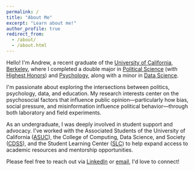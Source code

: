 ```yaml
---
permalink: /
title: "About Me"
excerpt: "Learn about me!"
author_profile: true
redirect_from: 
  - /about/
  - /about.html
---
```


Hello! I'm Andrew, a recent graduate of the [University of California, Berkeley](https://www.berkeley.edu/), where I completed a double major in [Political Science](https://polisci.berkeley.edu/) (with [Highest Honors](https://polisci.berkeley.edu/undergraduate-program/academic-opportunities/honors-program)) and [Psychology](https://psychology.berkeley.edu/), along with a minor in [Data Science](https://data.berkeley.edu/).

I'm passionate about exploring the intersections between politics, psychology, data, and education. My research interests center on the psychosocial factors that influence public opinion—particularly how bias, social pressure, and misinformation influence political behavior—through both laboratory and field experiments.

As an undergraduate, I was deeply involved in student support and advocacy. I've worked with the Associated Students of the University of California ([ASUC](https://asuc.org/)), the College of Computing, Data Science, and Society ([CDSS](https://data.berkeley.edu/)), and the Student Learning Center ([SLC](https://slc.berkeley.edu/)) to help expand access to academic resources and mentorship opportunities.

Please feel free to reach out via [LinkedIn](https://www.linkedin.com/in/andrewchen04/) or [email](mailto:andrew_chen04@berkeley.edu), I'd love to connect!

